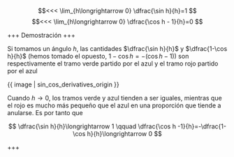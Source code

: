 $$<<< \lim_{h\longrightarrow 0} \dfrac{\sin h}{h}=1 $$
$$<<< \lim_{h\longrightarrow 0} \dfrac{\cos h - 1}{h}=0 $$

+++
Demostración
+++

Si tomamos un ángulo $h$, las cantidades $\dfrac{\sin h}{h}$ y $\dfrac{1-\cos h}{h}$ (hemos tomado el opuesto, $1-\cos h=-(\cos h - 1)$) son respectivamente el tramo verde partido por el azul y el tramo rojo partido por el azul

{{ image | sin_cos_derivatives_origin }}

Cuando $h\longrightarrow 0$, los tramos verde y azul tienden a ser iguales, mientras que el rojo es mucho más pequeño que el azul en una proporción que tiende a anularse. Es por tanto que

$$ \dfrac{\sin h}{h}\longrightarrow 1 \qquad \dfrac{\cos h -1}{h}=-\dfrac{1-\cos h}{h}\longrightarrow 0 $$

+++